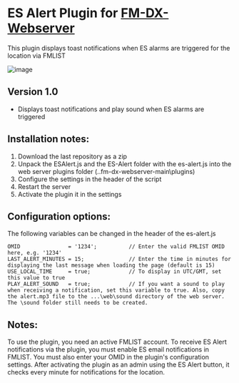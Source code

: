 # ES Alert Plugin for [FM-DX-Webserver](https://github.com/NoobishSVK/fm-dx-webserver)

This plugin displays toast notifications when ES alarms are triggered for the location via FMLIST

![image](https://github.com/user-attachments/assets/c5505af2-7b3b-4162-b68b-b474f593fd42)


## Version 1.0 

- Displays toast notifications and play sound when ES alarms are triggered

## Installation notes:

1. 	Download the last repository as a zip
2.	Unpack the ESAlert.js and the ES-Alert folder with the es-alert.js into the web server plugins folder (..fm-dx-webserver-main\plugins)
3.  Configure the settings in the header of the script
4. 	Restart the server
5. 	Activate the plugin it in the settings

## Configuration options:

The following variables can be changed in the header of the es-alert.js

	OMID               = '1234';          // Enter the valid FMLIST OMID here, e.g. '1234'
	LAST_ALERT_MINUTES = 15;              // Enter the time in minutes for displaying the last message when loading the page (default is 15)
	USE_LOCAL_TIME     = true;            // To display in UTC/GMT, set this value to true
	PLAY_ALERT_SOUND   = true;            // If you want a sound to play when receiving a notification, set this variable to true. Also, copy the alert.mp3 file to the ...\web\sound directory of the web server. The \sound folder still needs to be created.

## Notes: 

To use the plugin, you need an active FMLIST account. To receive ES Alert notifications via the plugin, you must enable ES email notifications in FMLIST. You must also enter your OMID in the plugin's configuration settings. After activating the plugin as an admin using the ES Alert button, it checks every minute for notifications for the location.

